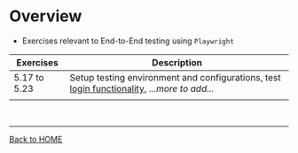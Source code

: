 # Overview
- Exercises relevant to End-to-End testing using `Playwright`

| Exercises | Description |
| --------- | ----------- |
| 5.17 to 5.23 | Setup testing environment and configurations, test [login functionality](/E2E-tests/tests/blog_app.spec.js), *...more to add...* |
| | |
<br>
<hr>

[Back to HOME](/README.md)
